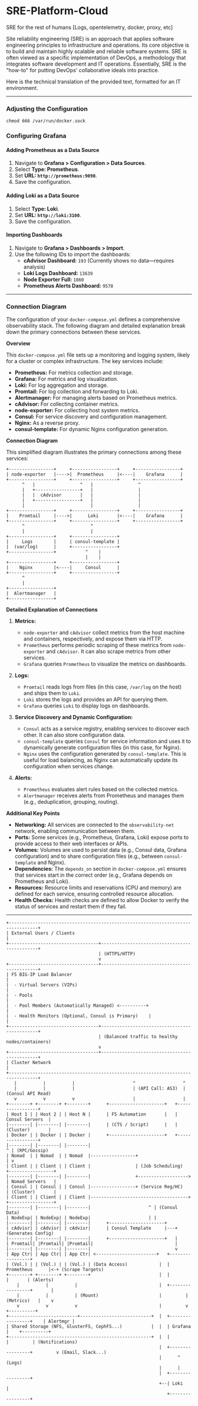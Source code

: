 # SRE-Platform-Cloud
SRE for the rest of humans [Logs, opentelemetry, docker, proxy, etc]

Site reliability engineering (SRE) is an approach that applies software engineering principles to infrastructure and operations. Its core objective is to build and maintain highly scalable and reliable software systems. SRE is often viewed as a specific implementation of DevOps, a methodology that integrates software development and IT operations. Essentially, SRE is the "how-to" for putting DevOps' collaborative ideals into practice.


Here is the technical translation of the provided text, formatted for an IT environment.

-----

### **Adjusting the Configuration**

```
chmod 666 /var/run/docker.sock
```

### **Configuring Grafana**

#### **Adding Prometheus as a Data Source**

1.  Navigate to **Grafana \> Configuration \> Data Sources**.
2.  Select **Type: Prometheus**.
3.  Set **URL: `http://prometheus:9090`**.
4.  Save the configuration.

#### **Adding Loki as a Data Source**

1.  Select **Type: Loki**.
2.  Set **URL: `http://loki:3100`**.
3.  Save the configuration.

#### **Importing Dashboards**

1.  Navigate to **Grafana \> Dashboards \> Import**.
2.  Use the following IDs to import the dashboards:
      * **cAdvisor Dashboard:** `193` (Currently shows no data—requires analysis)
      * **Loki Logs Dashboard:** `13639`
      * **Node Exporter Full:** `1860`
      * **Prometheus Alerts Dashboard:** `9578`

-----

### **Connection Diagram**

The configuration of your `docker-compose.yml` defines a comprehensive observability stack. The following diagram and detailed explanation break down the primary connections between these services.

**Overview**

This `docker-compose.yml` file sets up a monitoring and logging system, likely for a cluster or complex infrastructure. The key services include:

  * **Prometheus:** For metrics collection and storage.
  * **Grafana:** For metrics and log visualization.
  * **Loki:** For log aggregation and storage.
  * **Promtail:** For log collection and forwarding to Loki.
  * **Alertmanager:** For managing alerts based on Prometheus metrics.
  * **cAdvisor:** For collecting container metrics.
  * **node-exporter:** For collecting host system metrics.
  * **Consul:** For service discovery and configuration management.
  * **Nginx:** As a reverse proxy.
  * **consul-template:** For dynamic Nginx configuration generation.

**Connection Diagram**

This simplified diagram illustrates the primary connections among these services:

```
+-----------------+     +-----------------+     +-----------------+
| node-exporter   |---->|  Prometheus     |<----|    Grafana      |
+-----------------+     +-----------------+     +-----------------+
      ^   |                 ^   |                 ^
      |   +-----------------+   |                 |
      |   |  cAdvisor       |   |                 |
      |   +-----------------+   |                 |
      |                         |                 |
+-----------------+     +-----------------+     +-----------------+
|    Promtail     |---->|      Loki       |<----|    Grafana      |
+-----------------+     +-----------------+     +-----------------+
      ^                         ^
      |                         |
+-----------------+     +-----------------+
|     Logs        |     | consul-template |
|  (var/log)      |     +-----------------+
+-----------------+           ^    |
                              |    |
+-----------------+     +-----------------+
|    Nginx        |<----|     Consul      |
+-----------------+     +-----------------+
      ^
      |
+-----------------+
|  Alertmanager   |
+-----------------+
```

**Detailed Explanation of Connections**

1.  **Metrics:**

      * `node-exporter` and `cAdvisor` collect metrics from the host machine and containers, respectively, and expose them via HTTP.
      * `Prometheus` performs periodic scraping of these metrics from `node-exporter` and `cAdvisor`. It can also scrape metrics from other services.
      * `Grafana` queries `Prometheus` to visualize the metrics on dashboards.

2.  **Logs:**

      * `Promtail` reads logs from files (in this case, `/var/log` on the host) and ships them to `Loki`.
      * `Loki` stores the logs and provides an API for querying them.
      * `Grafana` queries `Loki` to display logs on dashboards.

3.  **Service Discovery and Dynamic Configuration:**

      * `Consul` acts as a service registry, enabling services to discover each other. It can also store configuration data.
      * `consul-template` queries `Consul` for service information and uses it to dynamically generate configuration files (in this case, for Nginx).
      * `Nginx` uses the configuration generated by `consul-template`. This is useful for load balancing, as Nginx can automatically update its configuration when services change.

4.  **Alerts:**

      * `Prometheus` evaluates alert rules based on the collected metrics.
      * `Alertmanager` receives alerts from Prometheus and manages them (e.g., deduplication, grouping, routing).

**Additional Key Points**

  * **Networking:** All services are connected to the `observability-net` network, enabling communication between them.
  * **Ports:** Some services (e.g., Prometheus, Grafana, Loki) expose ports to provide access to their web interfaces or APIs.
  * **Volumes:** Volumes are used to persist data (e.g., Consul data, Grafana configuration) and to share configuration files (e.g., between `consul-template` and Nginx).
  * **Dependencies:** The `depends_on` section in `docker-compose.yml` ensures that services start in the correct order (e.g., Grafana depends on Prometheus and Loki).
  * **Resources:** Resource limits and reservations (CPU and memory) are defined for each service, ensuring controlled resource allocation.
  * **Health Checks:** Health checks are defined to allow Docker to verify the status of services and restart them if they fail.

-----

```
+---------------------------------------------------------------------------------+
| External Users / Clients                                                        |
+----------------------------------+----------------------------------------------+
                                   | (HTTPS/HTTP)
                                   v
+----------------------------------+----------------------------------------------+
| F5 BIG-IP Load Balancer                                                         |
|  - Virtual Servers (VIPs)                                                       |
|  - Pools                                                                        |
|  - Pool Members (Automatically Managed) <----------+                            |
|  - Health Monitors (Optional, Consul is Primary)    |                            |
+----------------------------------+----------------------------------------------+
                                   | (Balanced traffic to healthy nodes/containers)
                                   v
+----------------------------------+----------------------------------------------+
| Cluster Network                                                                 |
+---------------------------------------------------------------------------------+
   |          |          |                      ^                  ^
   |          |          |                      | (API Call: AS3)  | (Consul API Read)
   v          v          v                      |                  |
+--------+ +--------+ +--------+      +---------------------+   +-----------------+
| Host 1 | | Host 2 | | Host N |      | F5 Automation       |   | Consul Servers  |
|--------| |--------| |--------|      | (CTS / Script)      |   | (Cluster)       |
| Docker | | Docker | | Docker |      +---------------------+   +-----------------+
|--------| |--------| |--------|                                        ^ | (RPC/Gossip)
| Nomad  | | Nomad  | | Nomad  |-----------------+                      | v
| Client | | Client | | Client |                 | (Job Scheduling)  +-----------------+
|--------| |--------| |--------|                 +-------------------> | Nomad Servers   |
| Consul | | Consul | | Consul |-----------------+ (Service Reg/HC)    | (Cluster)       |
| Client | | Client | | Client |-------------------------------------> +-----------------+
|--------| |--------| |--------|                      ^ | (Consul Data)
| NodeExp| | NodeExp| | NodeExp|                      | |
|--------| |--------| |--------|      +---------------------+
| cAdvisr| | cAdvisr| | cAdvisr|      | Consul Template     |---+ (Generates Config)
|--------| |--------| |--------|      +---------------------+   |
| Promtail| |Promtail| |Promtail|                               |
|--------| |--------| |--------|                                v
| App Ctr| | App Ctr| | App Ctr| <-----------------------+   +-----------------+
| (Vol.) | | (Vol.) | | (Vol.) | (Data Access)            |  | Prometheus      |<-+ (Scrape Targets)
+--------+ +--------+ +--------+                          |  |                 |       | (Alerts)
    |          |          |                               |  +-----------------+       |
    |          |          | (Mount)                       |         | (Metrics)   |    v
    v          v          v                               |         v               +----------+
+--------------------------+---------------------------+  |  +-----------------+    | Alertmgr |
| Shared Storage (NFS, GlusterFS, CephFS...)           |  |  | Grafana         |    +----------+
+------------------------------------------------------+  |  |                 |         | (Notifications)
                                                          |  +-----------------+         v (Email, Slack...)
                                                          |      ^ (Logs)
                                                          |      |
                                                          |  +-----------------+
                                                          +--| Loki            |
                                                             +-----------------+
```